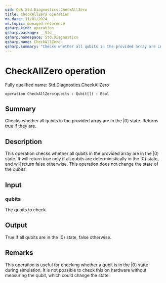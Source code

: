 ```yaml
---
uid: Qdk.Std.Diagnostics.CheckAllZero
title: CheckAllZero operation
ms.date: 11/01/2024
ms.topic: managed-reference
qsharp.kind: operation
qsharp.package: __Std__
qsharp.namespace: Std.Diagnostics
qsharp.name: CheckAllZero
qsharp.summary: "Checks whether all qubits in the provided array are in the |0⟩ state. Returns true if they are."
---
```


# CheckAllZero operation

Fully qualified name: Std.Diagnostics.CheckAllZero

```qsharp
operation CheckAllZero(qubits : Qubit[]) : Bool
```

## Summary
Checks whether all qubits in the provided array are in the $|0⟩$ state. Returns true if they are.

## Description
This operation checks whether all qubits in the provided array are in the $|0⟩$ state. It will return true only
if all qubits are deterministically in the $|0⟩$ state, and will return false otherwise. This operation
does not change the state of the qubits.

## Input
### qubits
The qubits to check.
## Output
True if all qubits are in the $|0⟩$ state, false otherwise.

## Remarks
This operation is useful for checking whether a qubit is in the $|0⟩$ state during simulation. It is not possible to check
this on hardware without measuring the qubit, which could change the state.
